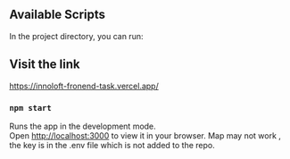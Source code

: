 
## Available Scripts

In the project directory, you can run:

## Visit the link 

https://innoloft-fronend-task.vercel.app/


### `npm start`

Runs the app in the development mode.\
Open [http://localhost:3000](http://localhost:3000) to view it in your browser.
Map may not work , the key is in the .env file which is not added to the repo.








